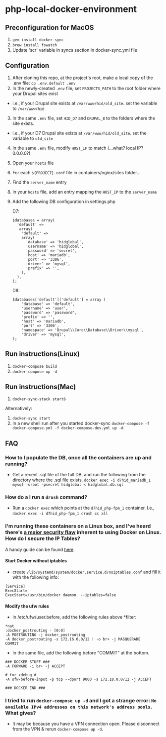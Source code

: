 # php-local-docker-environment

## Preconfiguration for MacOS
1. ```gem install docker-sync```
2. ```brew install fswatch```
3. Update 'scr' variable in syncs section in docker-sync.yml file

## Configuration

1. After cloning this repo, at the project's root, make a local copy of the .env file: ```cp .env.default .env```
2. In the newly-created ```.env``` file, set ```PROJECTS_PATH``` to the root folder where your Drupal sites exist
  * i.e., if your Drupal site exists at ```/var/www/hid/old_site```. set the variable to ```/var/www/hid```
3. In the same ```.env``` file, set ```HID_D7``` and ```DRUPAL_8``` to the folders where the site exists.
  * i.e., if your D7 Drupal site exists at ```/var/www/hid/old_site```. set the variable to ```old_site```
4. In the same ```.env``` file, modify ```HOST_IP``` to match (...what? local IP? 0.0.0.0?) 
5. Open your ```hosts``` file
6. For each ```${PROJECT}.conf``` file in containers/nginx/sites folder...
 1. Find the ```server_name``` entry
  2. In your ```hosts``` file, add an entry mapping the ```HOST_IP``` to the ```server_name```
7. Add the following DB configuration in settings.php

   D7:
   ```
   $databases = array(
     'default' =>
      array(
       'default' =>
       array(
         'database' => 'hidglobal',
         'username' => 'hidglobal',
         'password' => 'secret',
         'host' => 'mariadb',
         'port' => '3306',
         'driver' => 'mysql',
         'prefix' => '',
       ),
     ),
   );
   ```


   D8:
   ```
   $databases['default']['default'] = array (
       'database' => 'default',
       'username' => 'user',
       'password' => 'password',
       'prefix' => '',
       'host' => 'mariadb',
       'port' => '3306',
       'namespace' => 'Drupal\\Core\\Database\\Driver\\mysql',
       'driver' => 'mysql',
   );
   ```


## Run instructions(Linux)
1. ```docker-compose build```
2. ```docker-compose up -d```

## Run instructions(Mac)
1. ```docker-sync-stack start6```

Alternatively:

1. ```docker-sync start```
2. In a new shell run after you started docker-sync 
   ```docker-compose -f docker-compose.yml -f docker-compose-dev.yml up -d```



## FAQ
### How to I populate the DB, once all the containers are up and running?
- Get a recent .sql file of the full DB, and run the following from the directory where the .sql file exists.
```docker exec -i d7hid_mariadb_1 mysql -uroot -psecret hidglobal < hidglobal.db.sql```

### How do a I run a ```drush``` command?
-  Run a ```docker exec``` which points at the ```d7hid_php-fpm_1``` container. I.e.,
```docker exec -i d7hid_php-fpm_1 drush cc all```

### I'm running these containers on a Linux box, and I've heard there's [a major security flaw](http://blog.viktorpetersson.com/post/101707677489/the-dangers-of-ufw-docker) inherent to using Docker on Linux. How do I secure the IP Tables? 
A handy guide can be found [here](https://svenv.nl/unixandlinux/dockerufw).

#### Start Docker without iptables
- create ```/lib/systemd/system/docker.service.d/noiptables.conf``` and fill it with the following info:
```
[Service]
ExecStart=
ExecStart=/usr/bin/docker daemon  --iptables=false
```
#### Modify the ufw rules
- In /etc/ufw/user.before, add the following rules above *filter:
```
*nat
:docker_postrouting - [0:0]
-A POSTROUTING -j docker_postrouting
-A docker_postrouting -s 172.16.0.0/12 ! -o br+ -j MASQUERADE
COMMIT
```
- In the same file, add the following before "COMMIT" at the bottom.
```
### DOCKER STUFF ###
-A FORWARD -i br+ -j ACCEPT

# for xdebug #
-A ufw-before-input -p tcp --dport 9000 -s 172.18.0.0/12 -j ACCEPT

### DOCKER END ###
```
### I tried to run ```docker-compose up -d``` and I got a strange error: ```No available IPv4 addresses on this network's address pools```. What gives?
- It may be because you have a VPN connection open. Please disconnect from the VPN & rerun ```docker-compose up -d```.
